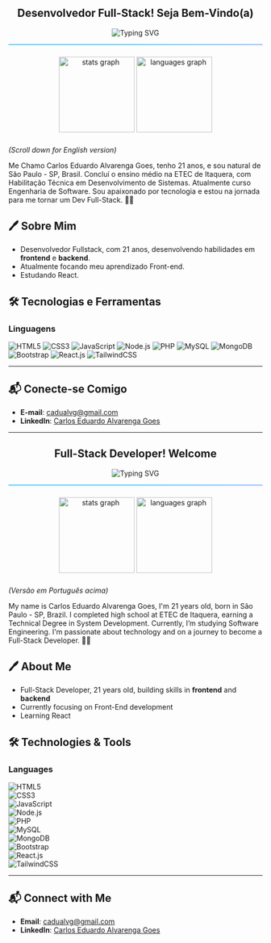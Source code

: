 <h2 align="center"> Desenvolvedor Full-Stack! Seja Bem-Vindo(a)</h2>

<p align="center">
  <img src="https://readme-typing-svg.demolab.com?font=Fira+Code&size=30&pause=1000&color=F70000&center=true&vCenter=true&width=700&lines=Ol%C3%A1!+Me+chamo+Carlos+Eduardo!;Sou+Desenvolvedor+Full-Stack!;Bem+vindo%28a%29+ao+meu+perfil%21" alt="Typing SVG" />
</p>

<hr style="border: none; height: 2px; background: linear-gradient(to right, #56CAFC, #56CAFC, #91BCFF);" />

###

<div align="center">
  <img src="https://github-readme-stats.vercel.app/api?username=cadualvg&hide_title=false&hide_rank=false&show_icons=true&include_all_commits=true&count_private=true&disable_animations=false&theme=dracula&locale=pt-br&hide_border=false" height="150" alt="stats graph"  />
  <img src="https://github-readme-stats.vercel.app/api/top-langs?username=cadualvg&locale=pt-br&hide_title=false&layout=compact&card_width=320&langs_count=5&theme=dracula&hide_border=false" height="150" alt="languages graph"  />
</div>

###

###
*(Scroll down for English version)*

Me Chamo Carlos Eduardo Alvarenga Goes, tenho 21 anos, e sou natural de São Paulo - SP, Brasil. Concluí o ensino médio na ETEC de Itaquera, com Habilitação Técnica em Desenvolvimento de Sistemas. Atualmente curso Engenharia de Software. Sou apaixonado por tecnologia e estou na jornada para me tornar um Dev Full-Stack. 🤙🏾

## 🖊️ Sobre Mim
- Desenvolvedor Fullstack, com 21 anos, desenvolvendo habilidades em **frontend** e **backend**.
- Atualmente focando meu aprendizado Front-end.
- Estudando React.

## 🛠️ Tecnologias e Ferramentas
### Linguagens
![HTML5](https://img.shields.io/badge/-HTML5-E34F26?logo=html5&logoColor=fff&style=flat)
![CSS3](https://img.shields.io/badge/-CSS3-1572B6?logo=css3&logoColor=fff&style=flat)
![JavaScript](https://img.shields.io/badge/-JavaScript-F7DF1E?logo=javascript&logoColor=222&style=flat)
![Node.js](https://img.shields.io/badge/-Node.js-339933?logo=node.js&logoColor=fff&style=flat)
![PHP](https://img.shields.io/badge/-PHP-777BB4?logo=php&logoColor=fff&style=flat)
![MySQL](https://img.shields.io/badge/-MySQL-4479A1?logo=mysql&logoColor=fff&style=flat)
![MongoDB](https://img.shields.io/badge/-MongoDB-47A248?logo=mongodb&logoColor=fff&style=flat)
![Bootstrap](https://img.shields.io/badge/-Bootstrap-7952B3?logo=bootstrap&logoColor=fff&style=flat)
![React.js](https://img.shields.io/badge/-React.js-61DAFB?logo=react&logoColor=000&style=flat)
![TailwindCSS](https://img.shields.io/badge/-TailwindCSS-06B6D4?logo=tailwindcss&logoColor=fff&style=flat)

---

## 📬 Conecte-se Comigo
- **E-mail**: [cadualvg@gmail.com](cadualvg@gmail.com)  
- **LinkedIn**: [Carlos Eduardo Alvarenga Goes](https://www.linkedin.com/in/l)  

---
<h2 align="center">Full-Stack Developer! Welcome</h2>

<p align="center">
  <img src="https://readme-typing-svg.demolab.com?font=Fira+Code&size=30&pause=1000&color=F70000&center=true&vCenter=true&width=700&lines=Hi!+My+name+is+Carlos+Eduardo!;I'm+a+Full-Stack+Developer!;Welcome+to+my+profile!" alt="Typing SVG" />
</p>

<hr style="border: none; height: 2px; background: linear-gradient(to right, #56CAFC, #56CAFC, #91BCFF);" />

###

<div align="center">
  <img src="https://github-readme-stats.vercel.app/api?username=cadualvg&hide_title=false&hide_rank=false&show_icons=true&include_all_commits=true&count_private=true&disable_animations=false&theme=dracula&locale=en&hide_border=false" height="150" alt="stats graph" />
  <img src="https://github-readme-stats.vercel.app/api/top-langs?username=cadualvg&locale=en&hide_title=false&layout=compact&card_width=320&langs_count=5&theme=dracula&hide_border=false" height="150" alt="languages graph" />
</div>

###

###  
*(Versão em Português acima)*

My name is Carlos Eduardo Alvarenga Goes, I'm 21 years old, born in São Paulo - SP, Brazil. I completed high school at ETEC de Itaquera, earning a Technical Degree in System Development. Currently, I’m studying Software Engineering. I'm passionate about technology and on a journey to become a Full-Stack Developer. 🤙🏾

## 🖊️ About Me
- Full-Stack Developer, 21 years old, building skills in **frontend** and **backend**
- Currently focusing on Front-End development  
- Learning React

## 🛠️ Technologies & Tools  
### Languages  
![HTML5](https://img.shields.io/badge/-HTML5-E34F26?logo=html5&logoColor=fff&style=flat)  
![CSS3](https://img.shields.io/badge/-CSS3-1572B6?logo=css3&logoColor=fff&style=flat)  
![JavaScript](https://img.shields.io/badge/-JavaScript-F7DF1E?logo=javascript&logoColor=222&style=flat)  
![Node.js](https://img.shields.io/badge/-Node.js-339933?logo=node.js&logoColor=fff&style=flat)  
![PHP](https://img.shields.io/badge/-PHP-777BB4?logo=php&logoColor=fff&style=flat)  
![MySQL](https://img.shields.io/badge/-MySQL-4479A1?logo=mysql&logoColor=fff&style=flat)  
![MongoDB](https://img.shields.io/badge/-MongoDB-47A248?logo=mongodb&logoColor=fff&style=flat)  
![Bootstrap](https://img.shields.io/badge/-Bootstrap-7952B3?logo=bootstrap&logoColor=fff&style=flat)  
![React.js](https://img.shields.io/badge/-React.js-61DAFB?logo=react&logoColor=000&style=flat)  
![TailwindCSS](https://img.shields.io/badge/-TailwindCSS-06B6D4?logo=tailwindcss&logoColor=fff&style=flat)

---

## 📬 Connect with Me  
- **Email**: [cadualvg@gmail.com](mailto:cadualvg@gmail.com)  
- **LinkedIn**: [Carlos Eduardo Alvarenga Goes](https://www.linkedin.com/in/l)

